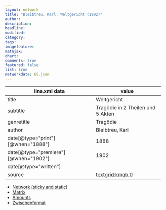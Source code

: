 ```yaml
---
layout: network
title: "Bleibtreu, Karl: Weltgericht (1902)"
author:
description:
headline:
modified:
category:
tags:
imagefeature: 
mathjax: 
chart: 
comments: true
featured: false
list: true
networkdata: 65.json
---
```

lina.xml data  | value
------------- | -------------
title|Weltgericht
subtitle|Tragödie in 2 Theilen und 5 Akten
genretitle|Tragödie
author|Bleibtreu, Karl
date[@type="print"][@when="1888"]|1888
date[@type="premiere"][@when="1902"]|1902
date[@type="written"]|
source|[textgrid:kmqb.0](https://textgridlab.org/1.0/tgcrud-public/rest/textgrid:kmqb.0/data)



* [Network (sticky and static)](/network65)
* [Matrix](/matrix65)
* [Amounts](/amount65)
* [Zwischenformat](/lina65 )
